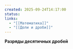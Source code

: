 ```yaml
---
created: 2025-09-24T14:17:00
status:
links:
  - "[[Математика]]"
  - "[[Доли и дроби]]"
---
```


**Разряды десятичных дробей**






























